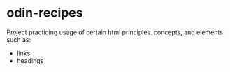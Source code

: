 # odin-recipes

Project practicing usage of certain html principles. concepts, and elements such as:
* links
* headings

